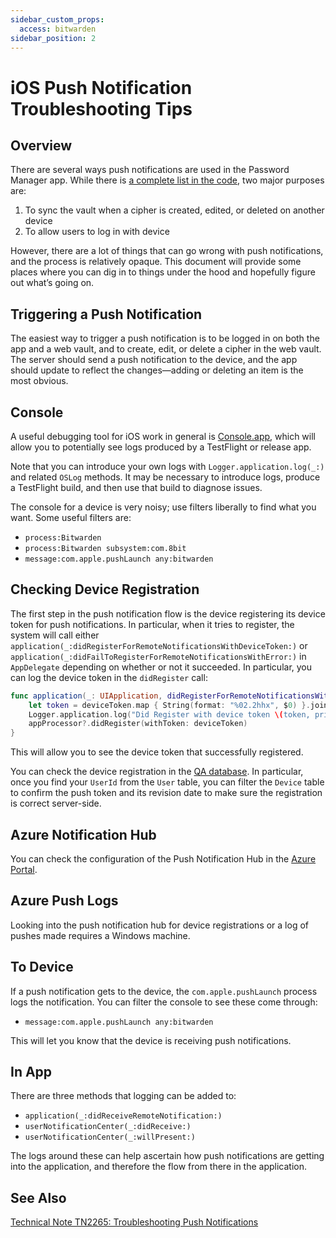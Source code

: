```yaml
---
sidebar_custom_props:
  access: bitwarden
sidebar_position: 2
---
```


# iOS Push Notification Troubleshooting Tips

## Overview

There are several ways push notifications are used in the Password Manager app. While there is
[a complete list in the code](https://github.com/bitwarden/server/blob/main/src/Core/Enums/PushType.cs),
two major purposes are:

1. To sync the vault when a cipher is created, edited, or deleted on another device
2. To allow users to log in with device

However, there are a lot of things that can go wrong with push notifications, and the process is
relatively opaque. This document will provide some places where you can dig in to things under the
hood and hopefully figure out what’s going on.

## Triggering a Push Notification

The easiest way to trigger a push notification is to be logged in on both the app and a web vault,
and to create, edit, or delete a cipher in the web vault. The server should send a push notification
to the device, and the app should update to reflect the changes—adding or deleting an item is the
most obvious.

## Console

A useful debugging tool for iOS work in general is
[Console.app](https://support.apple.com/guide/console/welcome/mac), which will allow you to
potentially see logs produced by a TestFlight or release app.

Note that you can introduce your own logs with `Logger.application.log(_:)` and related `OSLog`
methods. It may be necessary to introduce logs, produce a TestFlight build, and then use that build
to diagnose issues.

The console for a device is very noisy; use filters liberally to find what you want. Some useful
filters are:

- `process:Bitwarden`
- `process:Bitwarden subsystem:com.8bit`
- `message:com.apple.pushLaunch any:bitwarden`

## Checking Device Registration

The first step in the push notification flow is the device registering its device token for push
notifications. In particular, when it tries to register, the system will call either
`application(_:didRegisterForRemoteNotificationsWithDeviceToken:)` or
`application(_:didFailToRegisterForRemoteNotificationsWithError:)` in `AppDelegate` depending on
whether or not it succeeded. In particular, you can log the device token in the `didRegister` call:

```swift
func application(_: UIApplication, didRegisterForRemoteNotificationsWithDeviceToken deviceToken: Data) {
    let token = deviceToken.map { String(format: "%02.2hhx", $0) }.joined()
    Logger.application.log("Did Register with device token \(token, privacy: .public)")
    appProcessor?.didRegister(withToken: deviceToken)
}
```

This will allow you to see the device token that successfully registered.

You can check the device registration in the
[QA database](https://bitwarden.atlassian.net/wiki/spaces/CLOUDOPS/pages/326369407). In particular,
once you find your `UserId` from the `User` table, you can filter the `Device` table to confirm the
push token and its revision date to make sure the registration is correct server-side.

## Azure Notification Hub

You can check the configuration of the Push Notification Hub in the
[Azure Portal](https://portal.azure.com/#home).

## Azure Push Logs

Looking into the push notification hub for device registrations or a log of pushes made requires a
Windows machine.

## To Device

If a push notification gets to the device, the `com.apple.pushLaunch` process logs the notification.
You can filter the console to see these come through:

- `message:com.apple.pushLaunch any:bitwarden`

This will let you know that the device is receiving push notifications.

## In App

There are three methods that logging can be added to:

- `application(_:didReceiveRemoteNotification:)`
- `userNotificationCenter(_:didReceive:)`
- `userNotificationCenter(_:willPresent:)`

The logs around these can help ascertain how push notifications are getting into the application,
and therefore the flow from there in the application.

## See Also

[Technical Note TN2265: Troubleshooting Push Notifications](https://developer.apple.com/library/archive/technotes/tn2265/_index.html)
